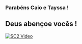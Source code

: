 ### Parabéns Caio e Tayssa ! 
## Deus abençoe vocês ! 

[![SC2 Video](https://scontent.fguj2-1.fna.fbcdn.net/v/t1.6435-9/240758814_3939419726169775_5307487512809892275_n.jpg?_nc_cat=104&ccb=1-5&_nc_sid=730e14&_nc_eui2=AeGYlwxF1Brsmef10ltwvcJw1CeHSXwk_AXUJ4dJfCT8BTVyk_a99S0_aG0sXWhv564yQm_tkVXWmZLoKFR0bVWm&_nc_ohc=6SEkKNwjfikAX_hiRVR&_nc_ht=scontent.fguj2-1.fna&oh=db6414292478f81ff6e8f1047245be71&oe=61585D5C)](https://www.youtube.com/watch?v=eQssA0HKYxE&list=RDeQssA0HKYxE&start_radio=1)

